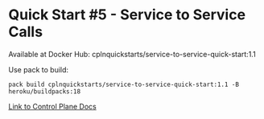 # Quick Start #5 - Service to Service Calls

Available at Docker Hub: cplnquickstarts/service-to-service-quick-start:1.1

Use pack to build:

```
pack build cplnquickstarts/service-to-service-quick-start:1.1 -B heroku/buildpacks:18
```

[Link to Control Plane Docs](https://docs.controlplane.com/quickstart/quick-start-5-service-to-service-calls)
